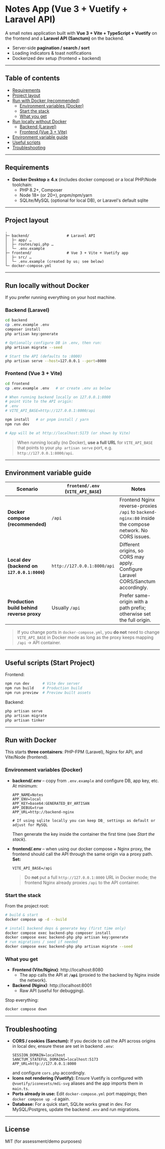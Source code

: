 # Notes App (Vue 3 + Vuetify + Laravel API)

A small notes application built with **Vue 3 + Vite + TypeScript + Vuetify** on the frontend and a **Laravel API (Sanctum)** on the backend.

- Server‑side **pagination / search / sort**
- Loading indicators & toast notifications
- Dockerized dev setup (frontend + backend)

---

## Table of contents
- [Requirements](#requirements)
- [Project layout](#project-layout)
- [Run with Docker (recommended)](#run-with-docker-recommended)
  - [Environment variables (Docker)](#environment-variables-docker)
  - [Start the stack](#start-the-stack)
  - [What you get](#what-you-get)
- [Run locally without Docker](#run-locally-without-docker)
  - [Backend (Laravel)](#backend-laravel)
  - [Frontend (Vue 3 + Vite)](#frontend-vue-3--vite)
- [Environment variable guide](#environment-variable-guide)
- [Useful scripts](#useful-scripts)
- [Troubleshooting](#troubleshooting)

---

## Requirements

- **Docker Desktop ≥ 4.x** (includes docker compose) _or_ a local PHP/Node toolchain:
  - PHP 8.2+, Composer
  - Node 18+ (or 20+), pnpm/npm/yarn
  - SQLite/MySQL (optional for local DB), or Laravel's default sqlite

---

## Project layout

```
.
├─ backend/                 # Laravel API
│  ├─ app/ …
│  ├─ routes/api.php …
│  └─ .env.example
├─ frontend/                # Vue 3 + Vite + Vuetify app
│  ├─ src/ …
│  └─ .env.example (created by us; see below)
└─ docker-compose.yml
```

---

## Run locally without Docker

If you prefer running everything on your host machine.

### Backend (Laravel)

```bash
cd backend
cp .env.example .env
composer install
php artisan key:generate

# Optionally configure DB in .env, then run:
php artisan migrate --seed

# Start the API (defaults to :8000)
php artisan serve --host=127.0.0.1 --port=8000
```

### Frontend (Vue 3 + Vite)

```bash
cd frontend
cp .env.example .env   # or create .env as below

# When running backend locally on 127.0.0.1:8000
# point Vite to the API origin:
# .env
# VITE_API_BASE=http://127.0.0.1:8000/api

npm install   # or pnpm install / yarn
npm run dev

# App will be at http://localhost:5173 (or shown by Vite)
```

> When running locally (no Docker), **use a full URL** for `VITE_API_BASE` that points to your `php artisan serve` port, e.g. `http://127.0.0.1:8000/api`.

---

## Environment variable guide

| Scenario | `frontend/.env` (`VITE_API_BASE`) | Notes |
|---|---|---|
| **Docker compose (recommended)** | `/api` | Frontend Nginx reverse-proxies `/api` to `backend-nginx:80` inside the compose network. No CORS issues. |
| **Local dev (backend on `127.0.0.1:8000`)** | `http://127.0.0.1:8000/api` | Different origins, so CORS may apply. Configure Laravel CORS/Sanctum accordingly. |
| **Production build behind reverse proxy** | Usually `/api` | Prefer same-origin with a path prefix; otherwise set the full origin. |

> If you change ports in `docker-compose.yml`, you **do not** need to change `VITE_API_BASE` in Docker mode as long as the proxy keeps mapping `/api` → API container.

---

## Useful scripts (Start Project)

Frontend:
```bash
npm run dev      # Vite dev server
npm run build    # Production build
npm run preview  # Preview built assets
```

Backend:
```bash
php artisan serve
php artisan migrate
php artisan tinker
```

---

## Run with Docker

This starts **three containers**: PHP-FPM (Laravel), Nginx for API, and Vite/Node (frontend).

### Environment variables (Docker)

- **backend/.env** – copy from `.env.example` and configure DB, app key, etc. At minimum:
  ```env
  APP_NAME=Notes
  APP_ENV=local
  APP_KEY=base64:GENERATED_BY_ARTISAN
  APP_DEBUG=true
  APP_URL=http://backend-nginx

  # If using sqlite locally you can keep DB_ settings as default or adjust for MySQL
  ```

  Then generate the key inside the container the first time (see *Start the stack*).

- **frontend/.env** – when using our docker compose + Nginx proxy, the frontend should call the API through the same origin via a proxy path. **Set:**
  ```env
  VITE_API_BASE=/api
  ```
  > Do **not** put a full `http://127.0.0.1:8000` URL in Docker mode; the frontend Nginx already proxies `/api` to the API container.

### Start the stack

From the project root:

```bash
# build & start
docker compose up -d --build

# install backend deps & generate key (first time only)
docker compose exec backend-php composer install
docker compose exec backend-php php artisan key:generate
# run migrations / seed if needed
docker compose exec backend-php php artisan migrate --seed
```

### What you get

- **Frontend (Vite/Nginx)**: http://localhost:8080  
  - The app calls the API at **`/api`** (proxied to the backend by Nginx inside the network).
- **Backend (Nginx)**: http://localhost:8001  
  - Raw API (useful for debugging).

Stop everything:
```bash
docker compose down
```

---

## Troubleshooting

- **CORS / cookies (Sanctum):** If you decide to call the API across origins in local dev, ensure these are set in backend `.env`:
  ```env
  SESSION_DOMAIN=localhost
  SANCTUM_STATEFUL_DOMAINS=localhost:5173
  APP_URL=http://127.0.0.1:8000
  ```
  and configure `cors.php` accordingly.
- **Icons not rendering (Vuetify):** Ensure Vuetify is configured with `@vuetify/iconesets/mdi-svg` aliases and the app imports them in `main.ts`.
- **Ports already in use:** Edit `docker-compose.yml` port mappings; then `docker compose up -d` again.
- **Database:** For a quick start, SQLite works great in dev. For MySQL/Postgres, update the backend `.env` and run migrations.

---

## License

MIT (for assessment/demo purposes)
